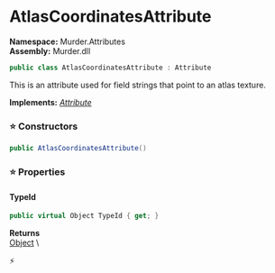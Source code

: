 # AtlasCoordinatesAttribute

**Namespace:** Murder.Attributes \
**Assembly:** Murder.dll

```csharp
public class AtlasCoordinatesAttribute : Attribute
```

This is an attribute used for field strings that point to an atlas texture.

**Implements:** _[Attribute](https://learn.microsoft.com/en-us/dotnet/api/System.Attribute?view=net-7.0)_

### ⭐ Constructors
```csharp
public AtlasCoordinatesAttribute()
```

### ⭐ Properties
#### TypeId
```csharp
public virtual Object TypeId { get; }
```

**Returns** \
[Object](https://learn.microsoft.com/en-us/dotnet/api/System.Object?view=net-7.0) \


⚡